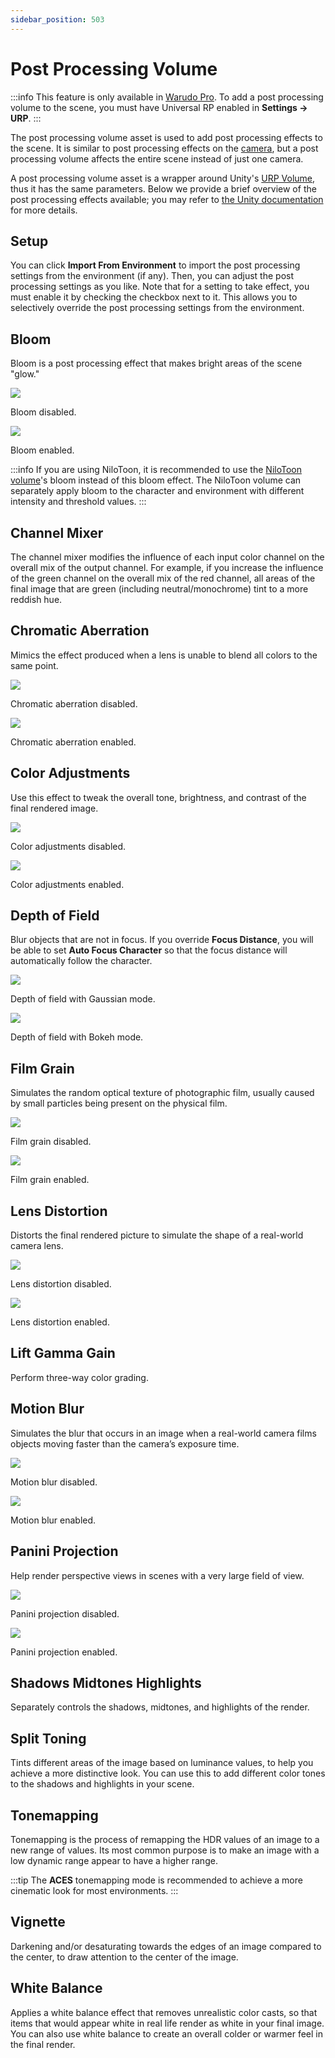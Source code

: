 ```yaml
---
sidebar_position: 503
---
```


# Post Processing Volume

:::info
This feature is only available in [Warudo Pro](../pro). To add a post processing volume to the scene, you must have Universal RP enabled in **Settings → URP**.
:::

The post processing volume asset is used to add post processing effects to the scene. It is similar to post processing effects on the [camera](camera#post-processing), but a post processing volume affects the entire scene instead of just one camera.

A post processing volume asset is a wrapper around Unity's [URP Volume](https://docs.unity3d.com/Packages/com.unity.render-pipelines.universal@17.0/manual/volumes-landing-page.html), thus it has the same parameters. Below we provide a brief overview of the post processing effects available; you may refer to [the Unity documentation](https://docs.unity3d.com/Packages/com.unity.render-pipelines.universal@17.0/manual/EffectList.html) for more details.

## Setup

You can click **Import From Environment** to import the post processing settings from the environment (if any). Then, you can adjust the post processing settings as you like. Note that for a setting to take effect, you must enable it by checking the checkbox next to it. This allows you to selectively override the post processing settings from the environment.

## Bloom

Bloom is a post processing effect that makes bright areas of the scene "glow."

![](/doc-img/bloom-off.png)
<p class="img-desc">Bloom disabled.</p>

![](/doc-img/bloom.png)
<p class="img-desc">Bloom enabled.</p>

:::info
If you are using NiloToon, it is recommended to use the [NiloToon volume](nilotoon-volume)'s bloom instead of this bloom effect. The NiloToon volume can separately apply bloom to the character and environment with different intensity and threshold values.
:::

## Channel Mixer

The channel mixer modifies the influence of each input color channel on the overall mix of the output channel. For example, if you increase the influence of the green channel on the overall mix of the red channel, all areas of the final image that are green (including neutral/monochrome) tint to a more reddish hue.

## Chromatic Aberration

Mimics the effect produced when a lens is unable to blend all colors to the same point.

![](/doc-img/chromatic-aberration-off.png)
<p class="img-desc">Chromatic aberration disabled.</p>

![](/doc-img/chromatic-aberration.png)
<p class="img-desc">Chromatic aberration enabled.</p>

## Color Adjustments

Use this effect to tweak the overall tone, brightness, and contrast of the final rendered image.

![](/doc-img/color-adjustments-off.png)
<p class="img-desc">Color adjustments disabled.</p>

![](/doc-img/color-adjustments.png)
<p class="img-desc">Color adjustments enabled.</p>

## Depth of Field

Blur objects that are not in focus. If you override **Focus Distance**, you will be able to set **Auto Focus Character** so that the focus distance will automatically follow the character.

![](/doc-img/dof-gaussian.png)
<p class="img-desc">Depth of field with Gaussian mode.</p>

![](/doc-img/dof-bokeh.png)
<p class="img-desc">Depth of field with Bokeh mode.</p>

## Film Grain

Simulates the random optical texture of photographic film, usually caused by small particles being present on the physical film.

![](/doc-img/film-grain-off.png)
<p class="img-desc">Film grain disabled.</p>

![](/doc-img/film-grain.png)
<p class="img-desc">Film grain enabled.</p>

## Lens Distortion

Distorts the final rendered picture to simulate the shape of a real-world camera lens.

![](/doc-img/lens-distortion-off.png)
<p class="img-desc">Lens distortion disabled.</p>

![](/doc-img/lens-distortion.png)
<p class="img-desc">Lens distortion enabled.</p>

## Lift Gamma Gain

Perform three-way color grading. 

## Motion Blur

Simulates the blur that occurs in an image when a real-world camera films objects moving faster than the camera’s exposure time.

![](/doc-img/motion-blur-off.png)
<p class="img-desc">Motion blur disabled.</p>

![](/doc-img/motion-blur.png)
<p class="img-desc">Motion blur enabled.</p>

## Panini Projection

Help render perspective views in scenes with a very large field of view. 

![](/doc-img/panini-off.png)
<p class="img-desc">Panini projection disabled.</p>

![](/doc-img/panini.png)
<p class="img-desc">Panini projection enabled.</p>

## Shadows Midtones Highlights

Separately controls the shadows, midtones, and highlights of the render.

## Split Toning

Tints different areas of the image based on luminance values, to help you achieve a more distinctive look. You can use this to add different color tones to the shadows and highlights in your scene.

## Tonemapping

Tonemapping is the process of remapping the HDR values of an image to a new range of values. Its most common purpose is to make an image with a low dynamic range appear to have a higher range.

:::tip
The **ACES** tonemapping mode is recommended to achieve a more cinematic look for most environments.
:::

## Vignette

Darkening and/or desaturating towards the edges of an image compared to the center, to draw attention to the center of the image.

## White Balance

Applies a white balance effect that removes unrealistic color casts, so that items that would appear white in real life render as white in your final image. You can also use white balance to create an overall colder or warmer feel in the final render.
